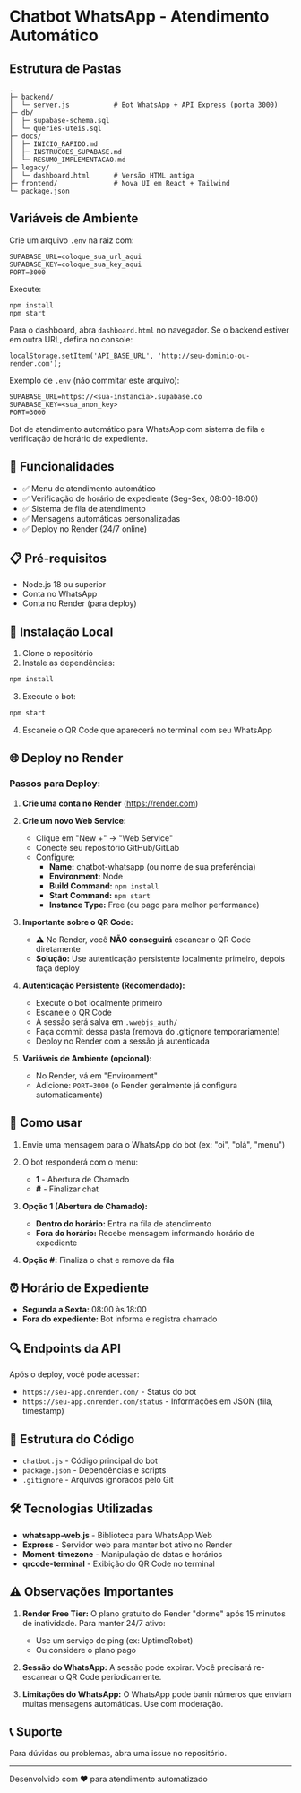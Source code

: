 # Chatbot WhatsApp - Atendimento Automático

## Estrutura de Pastas

```
.
├─ backend/
│  └─ server.js           # Bot WhatsApp + API Express (porta 3000)
├─ db/
│  ├─ supabase-schema.sql
│  └─ queries-uteis.sql
├─ docs/
│  ├─ INICIO_RAPIDO.md
│  ├─ INSTRUCOES_SUPABASE.md
│  └─ RESUMO_IMPLEMENTACAO.md
├─ legacy/
│  └─ dashboard.html      # Versão HTML antiga
├─ frontend/              # Nova UI em React + Tailwind
└─ package.json
```

## Variáveis de Ambiente

Crie um arquivo `.env` na raiz com:

```
SUPABASE_URL=coloque_sua_url_aqui
SUPABASE_KEY=coloque_sua_key_aqui
PORT=3000
```

Execute:

```
npm install
npm start
```

Para o dashboard, abra `dashboard.html` no navegador. Se o backend estiver em outra URL, defina no console:

```
localStorage.setItem('API_BASE_URL', 'http://seu-dominio-ou-render.com');
```

Exemplo de `.env` (não commitar este arquivo):

```
SUPABASE_URL=https://<sua-instancia>.supabase.co
SUPABASE_KEY=<sua_anon_key>
PORT=3000
```

Bot de atendimento automático para WhatsApp com sistema de fila e verificação de horário de expediente.

## 🚀 Funcionalidades

- ✅ Menu de atendimento automático
- ✅ Verificação de horário de expediente (Seg-Sex, 08:00-18:00)
- ✅ Sistema de fila de atendimento
- ✅ Mensagens automáticas personalizadas
- ✅ Deploy no Render (24/7 online)

## 📋 Pré-requisitos

- Node.js 18 ou superior
- Conta no WhatsApp
- Conta no Render (para deploy)

## 🔧 Instalação Local

1. Clone o repositório
2. Instale as dependências:
```bash
npm install
```

3. Execute o bot:
```bash
npm start
```

4. Escaneie o QR Code que aparecerá no terminal com seu WhatsApp

## 🌐 Deploy no Render

### Passos para Deploy:

1. **Crie uma conta no Render** (https://render.com)

2. **Crie um novo Web Service:**
   - Clique em "New +" → "Web Service"
   - Conecte seu repositório GitHub/GitLab
   - Configure:
     - **Name:** chatbot-whatsapp (ou nome de sua preferência)
     - **Environment:** Node
     - **Build Command:** `npm install`
     - **Start Command:** `npm start`
     - **Instance Type:** Free (ou pago para melhor performance)

3. **Importante sobre o QR Code:**
   - ⚠️ No Render, você **NÃO conseguirá** escanear o QR Code diretamente
   - **Solução:** Use autenticação persistente localmente primeiro, depois faça deploy
   
4. **Autenticação Persistente (Recomendado):**
   - Execute o bot localmente primeiro
   - Escaneie o QR Code
   - A sessão será salva em `.wwebjs_auth/`
   - Faça commit dessa pasta (remova do .gitignore temporariamente)
   - Deploy no Render com a sessão já autenticada

5. **Variáveis de Ambiente (opcional):**
   - No Render, vá em "Environment"
   - Adicione: `PORT=3000` (o Render geralmente já configura automaticamente)

## 📱 Como usar

1. Envie uma mensagem para o WhatsApp do bot (ex: "oi", "olá", "menu")
2. O bot responderá com o menu:
   - **1** - Abertura de Chamado
   - **#** - Finalizar chat

3. **Opção 1 (Abertura de Chamado):**
   - **Dentro do horário:** Entra na fila de atendimento
   - **Fora do horário:** Recebe mensagem informando horário de expediente

4. **Opção #:** Finaliza o chat e remove da fila

## ⏰ Horário de Expediente

- **Segunda a Sexta:** 08:00 às 18:00
- **Fora do expediente:** Bot informa e registra chamado

## 🔍 Endpoints da API

Após o deploy, você pode acessar:

- `https://seu-app.onrender.com/` - Status do bot
- `https://seu-app.onrender.com/status` - Informações em JSON (fila, timestamp)

## 📝 Estrutura do Código

- `chatbot.js` - Código principal do bot
- `package.json` - Dependências e scripts
- `.gitignore` - Arquivos ignorados pelo Git

## 🛠️ Tecnologias Utilizadas

- **whatsapp-web.js** - Biblioteca para WhatsApp Web
- **Express** - Servidor web para manter bot ativo no Render
- **Moment-timezone** - Manipulação de datas e horários
- **qrcode-terminal** - Exibição do QR Code no terminal

## ⚠️ Observações Importantes

1. **Render Free Tier:** O plano gratuito do Render "dorme" após 15 minutos de inatividade. Para manter 24/7 ativo:
   - Use um serviço de ping (ex: UptimeRobot)
   - Ou considere o plano pago

2. **Sessão do WhatsApp:** A sessão pode expirar. Você precisará re-escanear o QR Code periodicamente.

3. **Limitações do WhatsApp:** O WhatsApp pode banir números que enviam muitas mensagens automáticas. Use com moderação.

## 📞 Suporte

Para dúvidas ou problemas, abra uma issue no repositório.

---

Desenvolvido com ❤️ para atendimento automatizado



